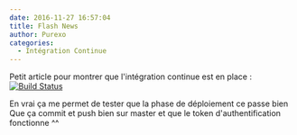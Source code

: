 ```yaml
---
date: 2016-11-27 16:57:04
title: Flash News
author: Purexo
categories:
  - Intégration Continue
---
```


Petit article pour montrer que l'intégration continue est en place : [![Build Status](https://travis-ci.org/ES-Community/ES-Community.github.io.svg?branch=source)](https://travis-ci.org/ES-Community/ES-Community.github.io)

En vrai ça me permet de tester que la phase de déploiement ce passe bien
Que ça commit et push bien sur master et que le token d'authentification fonctionne ^^